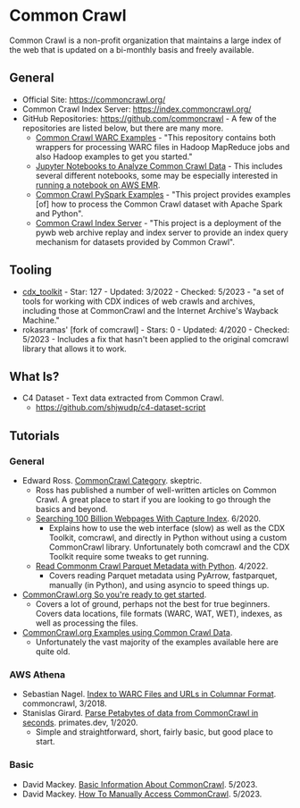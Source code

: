 # Common Crawl
Common Crawl is a non-profit organization that maintains a large index of the web that is updated on a bi-monthly basis and freely available.

## General
- Official Site: https://commoncrawl.org/
- Common Crawl Index Server: https://index.commoncrawl.org/
- GitHub Repositories: https://github.com/commoncrawl - A few of the repositories are listed below, but there are many more.
    - [Common Crawl WARC Examples](https://github.com/commoncrawl/cc-warc-examples) - "This repository contains both wrappers for processing WARC files in Hadoop MapReduce jobs and also Hadoop examples to get you started."
    - [Jupyter Notebooks to Analyze Common Crawl Data](https://github.com/commoncrawl/cc-notebooks) - This includes several different notebooks, some may be especially interested in [running a notebook on AWS EMR](https://github.com/commoncrawl/cc-notebooks/blob/main/cc-emr-notebook/cluster_setup.md).
    - [Common Crawl PySpark Examples](https://github.com/commoncrawl/cc-pyspark) - "This project provides examples [of] how to process the Common Crawl dataset with Apache Spark and Python".
    - [Common Crawl Index Server](https://github.com/commoncrawl/cc-index-server) - "This project is a deployment of the pywb web archive replay and index server to provide an index query mechanism for datasets provided by Common Crawl".

## Tooling
- [cdx_toolkit](https://github.com/cocrawler/cdx_toolkit) - Star: 127 - Updated: 3/2022 - Checked: 5/2023 - "a set of tools for working with CDX indices of web crawls and archives, including those at CommonCrawl and the Internet Archive's Wayback Machine."
- rokasramas' [fork of comcrawl] - Stars: 0 - Updated: 4/2020 - Checked: 5/2023 - Includes a fix that hasn't been applied to the original comcrawl library that allows it to work.

## What Is?
- C4 Dataset - Text data extracted from Common Crawl.
    - https://github.com/shjwudp/c4-dataset-script

## Tutorials

### General
- Edward Ross. [CommonCrawl Category](https://skeptric.com/#category=commoncrawl). skeptric.
    - Ross has published a number of well-written articles on Common Crawl. A great place to start if you are looking to go through the basics and beyond.
    - [Searching 100 Billion Webpages With Capture Index](https://skeptric.com/searching-100b-pages-cdx/). 6/2020.
        - Explains how to use the web interface (slow) as well as the CDX Toolkit, comcrawl, and directly in Python without using a custom CommonCrawl library. Unfortunately both comcrawl and the CDX Toolkit require some tweaks to get running.
    - [Read Commonm Crawl Parquet Metadata with Python](https://skeptric.com/reading-parquet-metadata/). 4/2022.
        - Covers reading Parquet metadata using PyArrow, fastparquet, manually (in Python), and using asyncio to speed things up.
- [CommonCrawl.org So you're ready to get started](https://commoncrawl.org/the-data/get-started/).
    - Covers a lot of ground, perhaps not the best for true beginners. Covers data locations, file formats (WARC, WAT, WET), indexes, as well as processing the files.
- [CommonCrawl.org Examples using Common Crawl Data](https://commoncrawl.org/the-data/examples/).
    - Unfortunately the vast majority of the examples available here are quite old.

### AWS Athena
- Sebastian Nagel. [Index to WARC Files and URLs in Columnar Format](https://commoncrawl.org/2018/03/index-to-warc-files-and-urls-in-columnar-format/). commoncrawl, 3/2018.
- Stanislas Girard. [Parse Petabytes of data from CommonCrawl in seconds](https://www.primates.dev/parse-petabytes-of-data-from-commoncrawl-in-seconds/). primates.dev, 1/2020.
    - Simple and straightforward, short, fairly basic, but good place to start.

### Basic
- David Mackey. [Basic Information About CommonCrawl](common-crawl/basic-info-common-crawl.md). 5/2023.
- David Mackey. [How To Manually Access CommonCrawl](common-crawl/basic-manually-accessing-common-crawl.md). 5/2023.